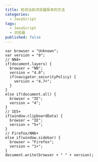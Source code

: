 ```yaml
---
title: 检测当前浏览器版本的方法
categories:
  - JavaScript
tags:
  - JavaScript
  - 浏览器
published: false
---
```


    var browser = "Unknown";
    var version = "0";
    // NN4+
    if(document.layers) {
      browser = "NN";
      version = "4.0";
      if(navigator.securityPolicy) {
        version = "4.7+";
      }
    }
    else if(document.all) {
      browser = "IE";
      version = "4";
    }
    // IE5+
    if(window.clipboardData) {
      browser = "IE";
      version = "5+";
    }
    // Firefox/NN6+
    else if(window.sidebar) {
      browser = "Firefox";
      version = "1+";
    }
    document.write(browser + " " + version);
